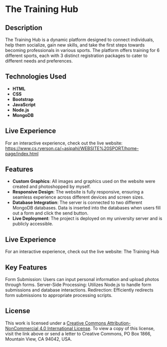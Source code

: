 # The Training Hub


## Description
The Training Hub is a dynamic platform designed to connect individuals, help them socialize, gain new skills, and take the first steps towards becoming professionals in various sports. The platform offers training for 6 different sports, each with 3 distinct registration packages to cater to different needs and preferences.

## Technologies Used
- **HTML**
- **CSS**
- **Bootstrap**
- **JavaScript**
- **Node.js**
- **MongoDB**

## Live Experience
For an interactive experience, check out the live website: https://www.cs.ryerson.ca/~asipahi/WEBSITE%20SPORT/home-page/index.html
  
## Features
- **Custom Graphics**: All images and graphics used on the website were created and photoshopped by myself.
- **Responsive Design**: The website is fully responsive, ensuring a seamless experience across different devices and screen sizes.
- **Database Integration**: The server is connected to two different MongoDB databases. Data is inserted into the databases when users fill out a form and click the send button.
- **Live Deployment**: The project is deployed on my university server and is publicly accessible.
  
## Live Experience
For an interactive experience, check out the live website: The Training Hub

## Key Features
Form Submission: Users can input personal information and upload photos through forms.
Server-Side Processing: Utilizes Node.js to handle form submissions and database interactions.
Redirection: Efficiently redirects form submissions to appropriate processing scripts.

## License
This work is licensed under a [Creative Commons Attribution-NonCommercial 4.0 International License](http://creativecommons.org/licenses/by-nc/4.0/). To view a copy of this license, visit the link above or send a letter to Creative Commons, PO Box 1866, Mountain View, CA 94042, USA.
